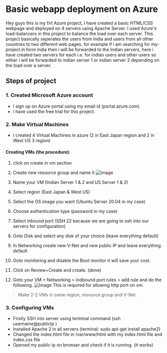 # Basic webapp deployment on Azure
Hey guys this is my firt Azure project, I have created a basic HTML/CSS webpage and deployed on 4 servers
using Apache Server. I used Azure's load-balancers in this project to balance the load over each server.
This project basically seperates the users from India and users from all other countries to two different web pages.
for example if i am searching for my-project.in form india then i will be forwarded to the Indian servers,
here i have created two servers for each i.e. for indian users and other users so either i will be forwarded to indian server 1 or indian server 2 depending on the load over a server.

## Steps of project
### 1. Created Microsoft Azure account
* I sign up on Azure portal using my email id (portal.azure.com)
* I have used the free trial for this project.

### 2. Make Virtual Machines
* I created 4 Virtual Machines in azure (2 in East Japan region and 2 in West US 3 region)
#### Creating VMs (the procedure):
1. click on create in vm section
2. Create new resource group and name it
![image](https://user-images.githubusercontent.com/74852695/181093726-a1a9926f-6338-4bef-a6e7-92823465c4d7.png)

3. Name your VM (Indian Server 1 & 2 and US Server 1 & 2)
4. Select region (East Japan & West US)
5. Select the OS image you want (Ubuntu Server 20.04 in my case)
6. Choose authentication type (password in my case)
7. Select inbound port (SSH 22 because we are going to ssh into our servers for configuration)
8. Goto Disk and select any disk of your choice (leave everything default)
9. In Networking create new V-Net and new public IP and leave everything default
10. Goto monitoring and disable the Boot monitor it will save your cost.
11. Click on Review+Create and create. (done)
12. Goto your VM > Networking > indbound port rules > add rule and do the following.
![image](https://user-images.githubusercontent.com/74852695/181095185-1bcdfbe1-eaf9-4fcc-82b2-f9e1c04ba9cf.png)
This is required for allowing http port on vm.
> Make 2-2 VMs in same region, resource group and V-Net.

### 3. Configuring VMs
* Firstly SSH into server using terminal command (ssh username@publicIp )
* Installed Apache 2 in all servers (terminal: sudo apt-get install apache2)
* Changed the index.html file in /var/www/html with my index.html file and index.css file
* Opened my public ip on browser and check if it is running. (it works)
